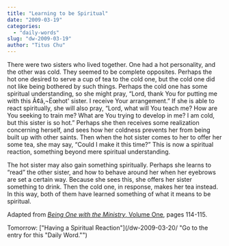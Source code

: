 ```yaml
---
title: "Learning to be Spiritual"
date: "2009-03-19"
categories: 
  - "daily-words"
slug: "dw-2009-03-19"
author: "Titus Chu"
---
```


There were two sisters who lived together. One had a hot personality, and the other was cold. They seemed to be complete opposites. Perhaps the hot one desired to serve a cup of tea to the cold one, but the cold one did not like being bothered by such things. Perhaps the cold one has some spiritual understanding, so she might pray, “Lord, thank You for putting me with this Ã¢â‚¬Ëœhot' sister. I receive Your arrangement.” If she is able to react spiritually, she will also pray, “Lord, what will You teach me? How are You seeking to train me? What are You trying to develop in me? I am cold, but this sister is so hot.” Perhaps she then receives some realization concerning herself, and sees how her coldness prevents her from being built up with other saints. Then when the hot sister comes to her to offer her some tea, she may say, “Could I make it this time?” This is now a spiritual reaction, something beyond mere spiritual understanding.

The hot sister may also gain something spiritually. Perhaps she learns to “read” the other sister, and how to behave around her when her eyebrows are set a certain way. Because she sees this, she offers her sister something to drink. Then the cold one, in response, makes her tea instead. In this way, both of them have learned something of what it means to be spiritual.

Adapted from [_Being One with the Ministry_, Volume One](/book-being-one-with-the-ministry-vol-1/ "Go to the entry for this book"), pages 114-115.

Tomorrow: ["Having a Spiritual Reaction"](/dw-2009-03-20/ "Go to the entry for this "Daily Word."")
